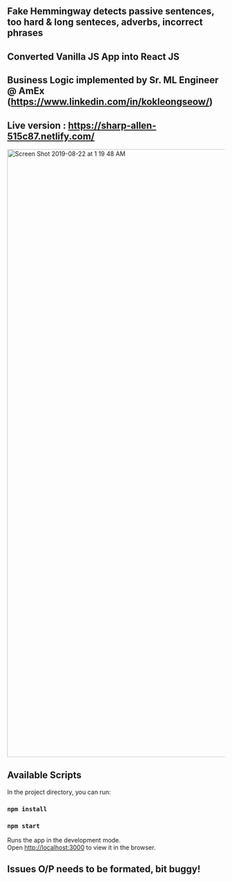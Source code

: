 ## Fake Hemmingway detects passive sentences, too hard & long senteces, adverbs, incorrect phrases

## Converted Vanilla JS App into React JS

## Business Logic implemented by Sr. ML Engineer @ AmEx (https://www.linkedin.com/in/kokleongseow/)



## Live version :  https://sharp-allen-515c87.netlify.com/

<img width="1404" alt="Screen Shot 2019-08-22 at 1 19 48 AM" src="https://user-images.githubusercontent.com/30497847/63487902-f95a2700-c47a-11e9-80a7-8e69e0fe461b.png">

## Available Scripts

In the project directory, you can run:
### `npm install`
### `npm start`

Runs the app in the development mode.<br>
Open [http://localhost:3000](http://localhost:3000) to view it in the browser.



## Issues O/P needs to be formated, bit buggy!
